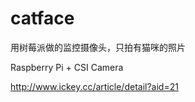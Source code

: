 # catface

用树莓派做的监控摄像头，只拍有猫咪的照片

Raspberry Pi + CSI Camera

http://www.ickey.cc/article/detail?aid=21
